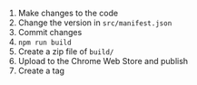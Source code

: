 1. Make changes to the code
2. Change the version in `src/manifest.json`
3. Commit changes
4. `npm run build`
5. Create a zip file of `build/`
6. Upload to the Chrome Web Store and publish
7. Create a tag
